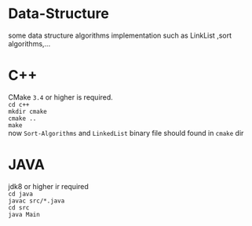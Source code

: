 # Data-Structure
some data structure algorithms implementation such as LinkList ,sort algorithms,...         
# C++
CMake `3.4` or higher is required.     
`cd c++`      
`mkdir cmake`    
`cmake ..`    
`make`   
now `Sort-Algorithms` and `LinkedList` binary file should found in `cmake` dir
# JAVA
jdk8 or higher ir required     
`cd java`        
`javac src/*.java`        
`cd src`         
`java Main`       
